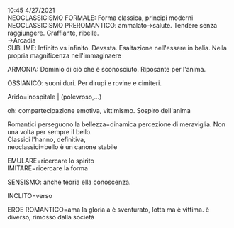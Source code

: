 10:45 4/27/2021  
NEOCLASSICISMO FORMALE: Forma classica, principi moderni  
NEOCLASSICISMO PREROMANTICO: ammalato->salute. Tendere senza raggiungere. Graffiante, ribelle.  
				->Arcadia  
SUBLIME: Infinito vs infinito. Devasta. Esaltazione nell'essere in balia. Nella propria magnificenza nell'immaginaere  
  
  
ARMONIA: Dominio di ciò che è sconosciuto. Riposante per l'anima.   
  
OSSIANICO: suoni duri. Per dirupi e rovine e cimiteri.   
  
Arido=inospitale | (polevroso,...)  
  
oh: compartecipazione emotiva, vittimismo. Sospiro dell'anima  
  
Romantici perseguono la bellezza=dinamica percezione di meraviglia. Non una volta per sempre il bello.   
Classici l'hanno, definitiva,   
neoclassici=bello è un canone stabile  
  
  
EMULARE=ricercare lo spirito  
IMITARE=ricercare la forma  
  
SENSISMO: anche teoria ella conoscenza.	  
  
INCLITO=verso   
  
EROE ROMANTICO=ama la gloria a è sventurato, lotta ma è vittima. è diverso, rimosso dalla società  
